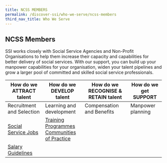 ```yaml
---
title: NCSS MEMBERS
permalink: /discover-ssi/who-we-serve/ncss-members
third_nav_title: Who We Serve
---
```


## NCSS Members

SSI works closely with Social Service Agencies and Non-Profit Organisations to help them increase their capacity and capabilities for better delivery of social services. With our support, you can build up your manpower capabilities for your organisation, widen your talent pipelines and grow a larger pool of committed and skilled social service professionals.

|How do we ATTRACT talent  | How do we DEVELOP talent  | How do we RECOGNISE & RETAIN talent        |  How do we get SUPPORT |
|--|--|--|--|
|Recruitment and Selection  | Learning and development |Compensation and Benefits    |Manpower planning|
|[Social Service Jobs]([https://www.ncss.gov.sg/Social-Service-Careers/Diverse-Career-Opportunities/Career-Opportunities](https://www.ncss.gov.sg/Social-Service-Careers/Diverse-Career-Opportunities/Career-Opportunities))|[Training Programmes](/training)<br>[Communities of Practice](/initiatives/communities-of-practice)||   
|[Salary Guidelines]([https://www.ncss.gov.sg/Social-Service-Careers/Sector-Salary-Guidelines/Salary-Guidelines](https://www.ncss.gov.sg/Social-Service-Careers/Sector-Salary-Guidelines/Salary-Guidelines))|||   
